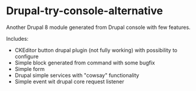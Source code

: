 # Drupal-try-console-alternative
Another Drupal 8 module generated from Drupal console with few features.

Includes:
  - CKEditor button drupal plugin (not fully working) with possibility to configure
  - Simple block generated from command with some bugfix
  - Simple form
  - Drupal simple services with "cowsay" functionality
  - Simple event wit drupal core request listener
